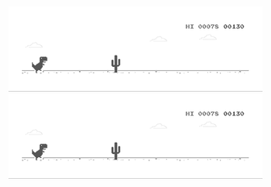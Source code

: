 
![I am GitHub Readme Generator's creator](https://github.com/mexiz/mexiz/blob/main/dino.gif)
<img src="https://github.com/mexiz/mexiz/blob/main/dino.gif" wdith= "" />
